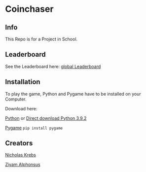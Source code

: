 # Coinchaser
## Info
This Repo is for a Project in School.

## Leaderboard
See the Leaderboard here:
[global Leaderboard](https://coinchasergame.github.io/web/index.html)

## Installation
To play the game, Python and Pygame have to be installed on your Computer.

Download here:

[Python](https://www.python.org/) or [Direct download Python 3.9.2](https://www.python.org/ftp/python/3.9.2/python-3.9.2-amd64.exe)

[Pygame](https://www.pygame.org/news) `pip install pygame`



## Creators
[Nicholas Krebs](https://github.com/chraebsli)

[Ziyam Alphonsus](https://github.com/ZiyamOnGithub)
